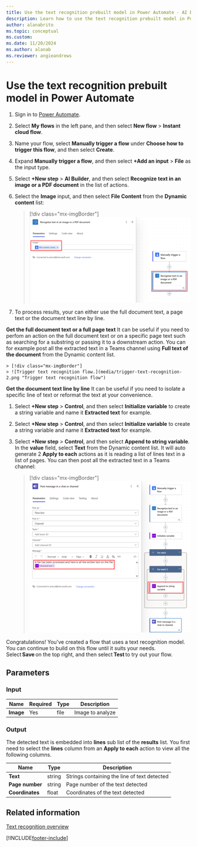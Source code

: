 ```yaml
---
title: Use the text recognition prebuilt model in Power Automate - AI Builder
description: Learn how to use the text recognition prebuilt model in Power Automate. 
author: alanabrito
ms.topic: conceptual
ms.custom: 
ms.date: 11/20/2024
ms.author: alanab
ms.reviewer: angieandrews
---
```


# Use the text recognition prebuilt model in Power Automate

1. Sign in to [Power Automate](https://flow.microsoft.com/).

1. Select **My flows** in the left pane, and then select **New flow** > **Instant cloud flow**.

1. Name your flow, select **Manually trigger a flow** under **Choose how to trigger this flow**, and then select **Create**.

1. Expand **Manually trigger a flow**, and then select **+Add an input** > **File** as the input type.

1. Select **+New step** > **AI Builder**, and then select **Recognize text in an image or a PDF document** in the list of actions.

1. Select the **Image** input, and then select **File Content** from the **Dynamic content** list:

    > [!div class="mx-imgBorder"]
    > ![Trigger text recognition flow.](media/trigger-text-recognition-2.png "Trigger text recognition flow")

1. To process results, your can either use the full document text, a page text or the document text line by line.

**Get the full document text or a full page text**
It can be useful if you need to perfom an action on the full document text or on a specific page text such as searching for a substring or passing it to a downstream action. You can for example post all the extracted text in a Teams channel using **Full text of the document** from the Dynamic content list.

    > [!div class="mx-imgBorder"]
    > ![Trigger text recognition flow.](media/trigger-text-recognition-2.png "Trigger text recognition flow")

**Get the document text line by line**
It can be useful if you need to isolate a specific line of text or reformat the text at your convenience.

1. Select **+New step** > **Control**, and then select **Initialize variable** to create a string variable and name it **Extracted text** for example.
   
1. Select **+New step** > **Control**, and then select **Initialize variable** to create a string variable and name it **Extracted text** for example.
   
1. Select **+New step** > **Control**, and then select **Append to string variable**. In the **value** field, select **Text** from the Dynamic content list. It will auto generate 2 **Apply to each** actions as it is reading a list of lines text in a list of pages. You can then post all the extracted text in a Teams channel:

    > [!div class="mx-imgBorder"]
    > ![Text recognition flow example.](media/text-flow-example2-2.png "Text recognition flow example")

Congratulations! You've created a flow that uses a text recognition model. You can continue to build on this flow until it suits your needs. Select **Save** on the top right, and then select **Test** to try out your flow. 

## Parameters
### Input
|Name |Required |Type |Description |
|---------|---------|---------|---------|
|**Image** |Yes |file |Image to analyze|

### Output

The detected text is embedded into **lines** sub list of the **results** list. You first need to select the **lines** column from an **Apply to each** action to view all the following columns.

|Name |Type |Description |
|---------|---------|---------|
|**Text** |string |Strings containing the line of text detected |
|**Page number** |string |Page number of the text detected |
|**Coordinates** |float |Coordinates of the text detected |

## Related information

[Text recognition overview](prebuilt-text-recognition.md)



[!INCLUDE[footer-include](includes/footer-banner.md)]
